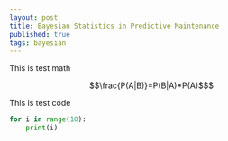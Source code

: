 ```yaml
---
layout: post
title: Bayesian Statistics in Predictive Maintenance
published: true
tags: bayesian
---
```


This is test math
```math
\frac{P(A|B)}=P(B|A)*P(A)$
```
This is test code
```python
for i in range(10):
    print(i)
```